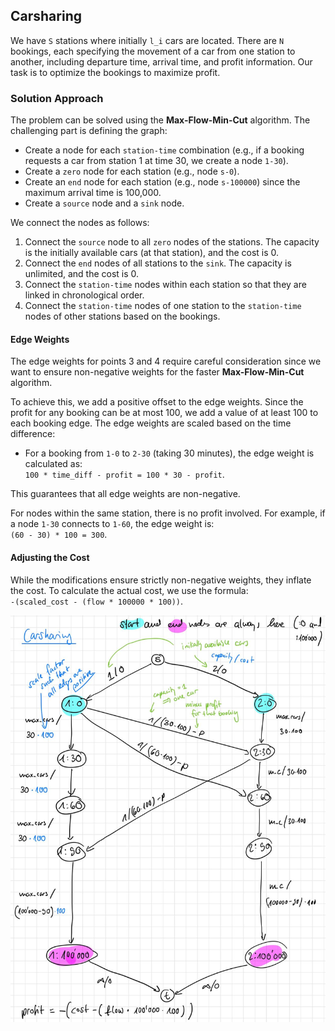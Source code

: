 ## Carsharing

We have `S` stations where initially `l_i` cars are located. There are `N` bookings, each specifying the movement of a car from one station to another, including departure time, arrival time, and profit information. Our task is to optimize the bookings to maximize profit.

### Solution Approach

The problem can be solved using the **Max-Flow-Min-Cut** algorithm. The challenging part is defining the graph:

- Create a node for each `station-time` combination (e.g., if a booking requests a car from station 1 at time 30, we create a node `1-30`).
- Create a `zero` node for each station (e.g., node `s-0`).
- Create an `end` node for each station (e.g., node `s-100000`) since the maximum arrival time is 100,000.
- Create a `source` node and a `sink` node.

We connect the nodes as follows:

1. Connect the `source` node to all `zero` nodes of the stations. The capacity is the initially available cars (at that station), and the cost is 0.
2. Connect the `end` nodes of all stations to the `sink`. The capacity is unlimited, and the cost is 0.
3. Connect the `station-time` nodes within each station so that they are linked in chronological order.
4. Connect the `station-time` nodes of one station to the `station-time` nodes of other stations based on the bookings.

#### Edge Weights

The edge weights for points 3 and 4 require careful consideration since we want to ensure non-negative weights for the faster **Max-Flow-Min-Cut** algorithm.

To achieve this, we add a positive offset to the edge weights. Since the profit for any booking can be at most 100, we add a value of at least 100 to each booking edge. The edge weights are scaled based on the time difference:

- For a booking from `1-0` to `2-30` (taking 30 minutes), the edge weight is calculated as:  
  `100 * time_diff - profit = 100 * 30 - profit`.  

This guarantees that all edge weights are non-negative.

For nodes within the same station, there is no profit involved. For example, if a node `1-30` connects to `1-60`, the edge weight is:  
`(60 - 30) * 100 = 300`.

#### Adjusting the Cost

While the modifications ensure strictly non-negative weights, they inflate the cost. To calculate the actual cost, we use the formula:  
`-(scaled_cost - (flow * 100000 * 100))`.

![Graph Example](/week_13/carsharing/1.jpeg)
